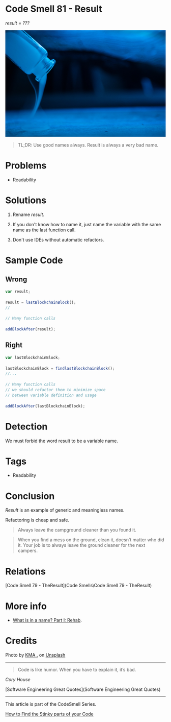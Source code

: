 # Code Smell 81 - Result

*result = ???*

![Code Smell 81 - Result](kma-r-5ytz5i00A-unsplash.jpg)

> TL;DR: Use good names always. Result is always a very bad name.

# Problems

- Readability

# Solutions

1. Rename *result*.

2. If you don't know how to name it, just name the variable with the same name as the last function call.

3. Don't use IDEs without automatic refactors.

# Sample Code

## Wrong

[Gist Url]: # (https://gist.github.com/mcsee/9d1f20a108047109bf229baf1c4c9976)
```javascript
var result;

result = lastBlockchainBlock();
//

// Many function calls

addBlockAfter(result);
```

## Right

[Gist Url]: # (https://gist.github.com/mcsee/75488df759013fcc4f3381b1006b7f82)
```javascript
var lastBlockchainBlock;

lastBlockchainBlock = findlastBlockchainBlock();
//...

// Many function calls 
// we should refactor them to minimize space
// between variable definition and usage

addBlockAfter(lastBlockchainBlock);
```

# Detection

We must forbid the word result to be a variable name. 

# Tags

- Readability

# Conclusion

*Result* is an example of generic and meaningless names. 

Refactoring is cheap and safe.

> Always leave the campground cleaner than you found it.

> When you find a mess on the ground, clean it, doesn’t matter who did it. Your job is to always leave the ground cleaner for the next campers.

# Relations

[Code Smell 79 - TheResult](Code Smells\Code Smell 79 - TheResult)

# More info

- [What is in a name? Part I: Rehab](https://maximilianocontieri.com/what-exactly-is-a-name-part-ii-rehab).

# Credits

Photo by [KMA .](https://unsplash.com/@kmaimg) on [Unsplash](https://unsplash.com/s/photos/magician)
  
* * *

> Code is like humor. When you have to explain it, it’s bad.

_Cory House_
 
[Software Engineering Great Quotes](Software Engineering Great Quotes)

* * *

This article is part of the CodeSmell Series.

[How to Find the Stinky parts of your Code](https://maximilianocontieri.com/how-to-find-the-stinky-parts-of-your-code)